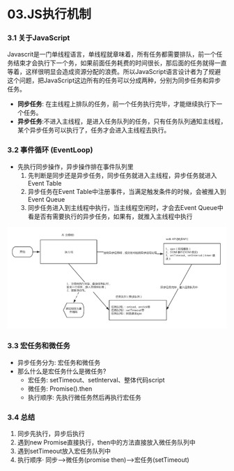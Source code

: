 # 03.JS执行机制

### 3.1 关于JavaScript
Javascrit是一门单线程语言，单线程就章味着，所有任务都需要排队，前一个任务结束才会执行下一个务，如果前面任务耗费的时间很长，那后面的任务就得一直等着，这样很明显会造成资源分配的浪费。所以JavaScript语言设计者为了规避这个问题，把JavaScript这边所有的任务可以分成两种，分别为同步任务和异步任务。
- **同步任务**: 在主线程上排队的任务，前一个任务执行完毕，才能继续执行下一个任务。
- **异步任务**:不进入主线程，是进入任务队列的任务，只有任务队列通知主线程，某个异步任务可以执行了，任务才会进入主线程去执行。

### 3.2 事件循环 (EventLoop)

- 先执行同步操作，异步操作排在事件队列里
    1. 先判断是同步还是异步任务，同步任务就进入主线程，异步任务就进入Event Table
    2. 异步任务在Event Table中注册事件，当满足触发条件的时候，会被推入到Event Queue
    3. 同步任务进入到主线程中执行，当主线程空闲时，才会去Event Queue中看是否有需要执行的异步任务，如果有，就推入主线程中执行

![alt text](image.png)

### 3.3 宏任务和微任务
- 异步任务分为: 宏任务和微任务
- 那么什么是宏任务什么是微任务?
    - 宏任务: setTimeout、setlnterval、整体代码script
    - 微任务: Promise().then
    - 执行顺序: 先执行微任务然后再执行宏任务

### 3.4 总结

1. 同步先执行，异步后执行
2. 遇到new Promise直接执行，then中的方法直接放入微任务队列中
3. 遇到setTimeout放入宏任务队列中
4. 执行顺序· 同步-->微任务(promise then)-->宏任务(setTimeout)